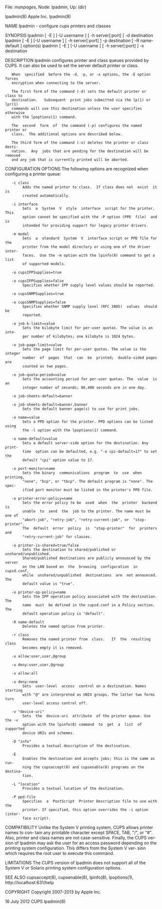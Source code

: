 File: *manpages*,  Node: lpadmin,  Up: (dir)

lpadmin(8)                        Apple Inc.                        lpadmin(8)



NAME
       lpadmin - configure cups printers and classes

SYNOPSIS
       lpadmin [ -E ] [-U username ] [ -h server[:port] ] -d destination
       lpadmin  [ -E ] [-U username ] [ -h server[:port] ] -p destination [ -R
       name-default ] option(s)
       lpadmin [ -E ] [-U username ] [ -h server[:port] ] -x destination

DESCRIPTION
       lpadmin configures printer and class queues provided by  CUPS.  It  can
       also be used to set the server default printer or class.

       When  specified  before the -d, -p, or -x options, the -E option forces
       encryption when connecting to the server.

       The first form of the command (-d) sets the default printer or class to
       destination.   Subsequent  print jobs submitted via the lp(1) or lpr(1)
       commands will use this destination unless the user specifies  otherwise
       with the lpoptions(1) command.

       The  second  form  of  the command (-p) configures the named printer or
       class.  The additional options are described below.

       The third form of the command (-x) deletes the printer or class  desti‐
       nation.  Any  jobs that are pending for the destination will be removed
       and any job that is currently printed will be aborted.

CONFIGURATION OPTIONS
       The following options are recognized when configuring a printer queue:

       -c class
            Adds the named printer to class.  If class does not  exist  it  is
            created automatically.

       -i interface
            Sets  a  System  V  style  interface  script for the printer. This
            option cannot be specified with the -P option (PPD  file)  and  is
            intended for providing support for legacy printer drivers.

       -m model
            Sets  a  standard  System  V  interface script or PPD file for the
            printer from the model directory or using one of the driver inter‐
            faces.  Use the -m option with the lpinfo(8) command to get a list
            of supported models.

       -o cupsIPPSupplies=true

       -o cupsIPPSupplies=false
            Specifies whether IPP supply level values should be reported.

       -o cupsSNMPSupplies=true

       -o cupsSNMPSupplies=false
            Specifies whether SNMP supply level (RFC 3805)  values  should  be
            reported.

       -o job-k-limit=value
            Sets the kilobyte limit for per-user quotas. The value is an inte‐
            ger number of kilobytes; one kilobyte is 1024 bytes.

       -o job-page-limit=value
            Sets the page limit for per-user quotas. The value is the  integer
            number  of  pages  that  can  be  printed;  double-sided pages are
            counted as two pages.

       -o job-quota-period=value
            Sets the accounting period for per-user quotas. The  value  is  an
            integer number of seconds; 86,400 seconds are in one day.

       -o job-sheets-default=banner

       -o job-sheets-default=banner,banner
            Sets the default banner page(s) to use for print jobs.

       -o name=value
            Sets a PPD option for the printer. PPD options can be listed using
            the -l option with the lpoptions(1) command.

       -o name-default=value
            Sets a default server-side option for the destination. Any  print-
            time  option can be defaulted, e.g. "-o cpi-default=17" to set the
            default "cpi" option value to 17.

       -o port-monitor=name
            Sets the binary  communications  program  to  use  when  printing,
            "none", "bcp", or "tbcp". The default program is "none". The spec‐
            ified port monitor must be listed in the printer's PPD file.

       -o printer-error-policy=name
            Sets the error policy to be  used  when  the  printer  backend  is
            unable  to  send  the  job to the printer. The name must be one of
            "abort-job", "retry-job", "retry-current-job", or  "stop-printer".
            The  default  error  policy  is  "stop-printer"  for  printers and
            "retry-current-job" for classes.

       -o printer-is-shared=true/false
            Sets the destination to shared/published or  unshared/unpublished.
            Shared/published destinations are publicly announced by the server
            on the LAN based on  the  browsing  configuration  in  cupsd.conf,
            while  unshared/unpublished  destinations  are  not announced. The
            default value is "true".

       -o printer-op-policy=name
            Sets the IPP operation policy associated with the destination. The
            name  must  be defined in the cupsd.conf in a Policy section.  The
            default operation policy is "default".

       -R name-default
            Deletes the named option from printer.

       -r class
            Removes the named printer from  class.   If  the  resulting  class
            becomes empty it is removed.

       -u allow:user,user,@group

       -u deny:user,user,@group

       -u allow:all

       -u deny:none
            Sets  user-level  access  control on a destination. Names starting
            with "@" are interpreted as UNIX groups. The latter two forms turn
            user-level access control off.

       -v "device-uri"
            Sets  the  device-uri  attribute  of the printer queue. Use the -v
            option with the lpinfo(8) command  to  get  a  list  of  supported
            device URIs and schemes.

       -D "info"
            Provides a textual description of the destination.

       -E
            Enables the destination and accepts jobs; this is the same as run‐
            ning the cupsaccept(8) and cupsenable(8) programs on the  destina‐
            tion.

       -L "location"
            Provides a textual location of the destination.

       -P ppd-file
            Specifies  a  PostScript  Printer Description file to use with the
            printer. If specified, this option overrides the -i option (inter‐
            face script).

COMPATIBILITY
       Unlike  the System V printing system, CUPS allows printer names to con‐
       tain any printable character except SPACE, TAB,  "/",  or  "#".   Also,
       printer and class names are not case-sensitive.  Finally, the CUPS ver‐
       sion of lpadmin may ask the user for an access  password  depending  on
       the  printing system configuration. This differs from the System V ver‐
       sion which requires the root user to execute this command.

LIMITATIONS
       The CUPS version of lpadmin does not support all of  the  System  V  or
       Solaris printing system configuration options.

SEE ALSO
       cupsaccept(8), cupsenable(8), lpinfo(8), lpoptions(1),
       http://localhost:631/help

COPYRIGHT
       Copyright 2007-2013 by Apple Inc.



16 July 2012                         CUPS                           lpadmin(8)
